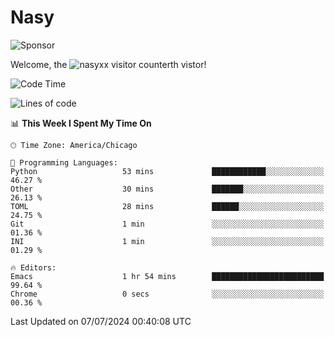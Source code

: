 # Nasy

<!--
<p align="center">
<img height="200" src="https://github-readme-stats.vercel.app/api?username=nasyxx&count_private=true&show_icons=true&theme=dracula&include_all_commits=true"/>
<img height="200" src="https://github-readme-stats.vercel.app/api/top-langs/?username=nasyxx&theme=dracula&hide=html,jupyter+notebook&count_private=true&show_icons=true"/>
</p>

  
----------------
-->

![Sponsor](https://img.shields.io/static/v1.svg?label=Sponsor&message=%E2%9D%A4&logo=GitHub&style=flat&color=pink)
 
Welcome, the ![nasyxx visitor counter](https://count.getloli.com/get/@nasyxx?theme=rule34)th vistor!
 
<!--START_SECTION:waka-->
![Code Time](http://img.shields.io/badge/Code%20Time-4%2C533%20hrs%2035%20mins-blue)

![Lines of code](https://img.shields.io/badge/From%20Hello%20World%20I%27ve%20Written-6.3%20million%20lines%20of%20code-blue)

📊 **This Week I Spent My Time On** 

```text
🕑︎ Time Zone: America/Chicago

💬 Programming Languages: 
Python                   53 mins             ████████████░░░░░░░░░░░░░   46.27 % 
Other                    30 mins             ███████░░░░░░░░░░░░░░░░░░   26.13 % 
TOML                     28 mins             ██████░░░░░░░░░░░░░░░░░░░   24.75 % 
Git                      1 min               ░░░░░░░░░░░░░░░░░░░░░░░░░   01.36 % 
INI                      1 min               ░░░░░░░░░░░░░░░░░░░░░░░░░   01.29 % 

🔥 Editors: 
Emacs                    1 hr 54 mins        █████████████████████████   99.64 % 
Chrome                   0 secs              ░░░░░░░░░░░░░░░░░░░░░░░░░   00.36 % 
```


 Last Updated on 07/07/2024 00:40:08 UTC
<!--END_SECTION:waka-->

<!-- ![visitors](https://visitor-badge.laobi.icu/badge?page_id=nasyxx.nasyxx) -->
